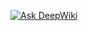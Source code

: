 [![Ask DeepWiki](https://deepwiki.com/badge.svg)](https://deepwiki.com/kaitobq/azure-functions-sample-app)
